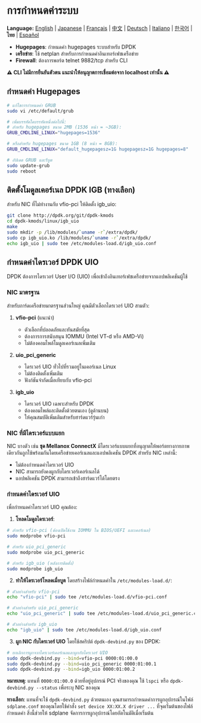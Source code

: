 # การกำหนดค่าระบบ

**Language:** [English](../en/system-configuration.md) | [Japanese](../ja/system-configuration.md) | [Français](../fr/system-configuration.md) | [中文](../zh/system-configuration.md) | [Deutsch](../de/system-configuration.md) | [Italiano](../it/system-configuration.md) | [한국어](../ko/system-configuration.md) | **ไทย** | [Español](../es/system-configuration.md)

- **Hugepages**: กำหนดค่า hugepages ระบบสำหรับ DPDK
- **เครือข่าย**: ใช้ netplan สำหรับการกำหนดค่าอินเทอร์เฟซเครือข่าย
- **Firewall**: ต้องการพอร์ต telnet 9882/tcp สำหรับ CLI

**⚠️ CLI ไม่มีการยืนยันตัวตน แนะนำให้อนุญาตการเชื่อมต่อจาก localhost เท่านั้น ⚠️**

## กำหนดค่า Hugepages
```bash
# แก้ไขการกำหนดค่า GRUB
sudo vi /etc/default/grub

# เพิ่มบรรทัดใดบรรทัดหนึ่งต่อไปนี้:
# สำหรับ hugepages ขนาด 2MB (1536 หน้า = ~3GB):
GRUB_CMDLINE_LINUX="hugepages=1536"

# หรือสำหรับ hugepages ขนาด 1GB (8 หน้า = 8GB):
GRUB_CMDLINE_LINUX="default_hugepagesz=1G hugepagesz=1G hugepages=8"

# อัปเดต GRUB และรีบูต
sudo update-grub
sudo reboot
```

## ติดตั้งโมดูลเคอร์เนล DPDK IGB (ทางเลือก)

สำหรับ NIC ที่ไม่ทำงานกับ vfio-pci ให้ติดตั้ง igb_uio:

```bash
git clone http://dpdk.org/git/dpdk-kmods
cd dpdk-kmods/linux/igb_uio
make
sudo mkdir -p /lib/modules/`uname -r`/extra/dpdk/
sudo cp igb_uio.ko /lib/modules/`uname -r`/extra/dpdk/
echo igb_uio | sudo tee /etc/modules-load.d/igb_uio.conf
```

## กำหนดค่าไดรเวอร์ DPDK UIO

DPDK ต้องการไดรเวอร์ User I/O (UIO) เพื่อเข้าถึงอินเทอร์เฟซเครือข่ายจากแอปพลิเคชันผู้ใช้

### NIC มาตรฐาน

สำหรับการ์ดเครือข่ายมาตรฐานส่วนใหญ่ คุณมีตัวเลือกไดรเวอร์ UIO สามตัว:

1. **vfio-pci** (แนะนำ)
   - ตัวเลือกที่ปลอดภัยและทันสมัยที่สุด
   - ต้องการการสนับสนุน IOMMU (Intel VT-d หรือ AMD-Vi)
   - ไม่ต้องคอมไพล์โมดูลเคอร์เนลเพิ่มเติม

2. **uio_pci_generic**
   - ไดรเวอร์ UIO ทั่วไปที่รวมอยู่ในเคอร์เนล Linux
   - ไม่ต้องติดตั้งเพิ่มเติม
   - ฟังก์ชันจำกัดเมื่อเทียบกับ vfio-pci

3. **igb_uio**
   - ไดรเวอร์ UIO เฉพาะสำหรับ DPDK
   - ต้องคอมไพล์และติดตั้งด้วยตนเอง (ดูด้านบน)
   - ให้คุณสมบัติเพิ่มเติมสำหรับฮาร์ดแวร์รุ่นเก่า

### NIC ที่มีไดรเวอร์แบบแยก

NIC บางตัว เช่น **ชุด Mellanox ConnectX** มีไดรเวอร์แบบแยกที่อนุญาตให้พอร์ตทางกายภาพเดียวกันถูกใช้พร้อมกันโดยเครือข่ายเคอร์เนลและแอปพลิเคชัน DPDK สำหรับ NIC เหล่านี้:

- ไม่ต้องกำหนดค่าไดรเวอร์ UIO
- NIC สามารถยังคงผูกกับไดรเวอร์เคอร์เนลได้
- แอปพลิเคชัน DPDK สามารถเข้าถึงฮาร์ดแวร์ได้โดยตรง

### กำหนดค่าไดรเวอร์ UIO

เพื่อกำหนดค่าไดรเวอร์ UIO คุณต้อง:

1. **โหลดโมดูลไดรเวอร์**:
```bash
# สำหรับ vfio-pci (ต้องเปิดใช้งาน IOMMU ใน BIOS/UEFI และเคอร์เนล)
sudo modprobe vfio-pci

# สำหรับ uio_pci_generic
sudo modprobe uio_pci_generic

# สำหรับ igb_uio (หลังการติดตั้ง)
sudo modprobe igb_uio
```

2. **ทำให้ไดรเวอร์โหลดเมื่อบูต** โดยสร้างไฟล์กำหนดค่าใน `/etc/modules-load.d/`:
```bash
# ตัวอย่างสำหรับ vfio-pci
echo "vfio-pci" | sudo tee /etc/modules-load.d/vfio-pci.conf

# ตัวอย่างสำหรับ uio_pci_generic
echo "uio_pci_generic" | sudo tee /etc/modules-load.d/uio_pci_generic.conf

# ตัวอย่างสำหรับ igb_uio
echo "igb_uio" | sudo tee /etc/modules-load.d/igb_uio.conf
```

3. **ผูก NIC กับไดรเวอร์ UIO** โดยใช้สคริปต์ `dpdk-devbind.py` ของ DPDK:
```bash
# ยกเลิกการผูกจากไดรเวอร์เคอร์เนลและผูกกับไดรเวอร์ UIO
sudo dpdk-devbind.py --bind=vfio-pci 0000:01:00.0
sudo dpdk-devbind.py --bind=uio_pci_generic 0000:01:00.1
sudo dpdk-devbind.py --bind=igb_uio 0000:01:00.2
```

**หมายเหตุ**: แทนที่ `0000:01:00.0` ด้วยที่อยู่อุปกรณ์ PCI จริงของคุณ ใช้ `lspci` หรือ `dpdk-devbind.py --status` เพื่อระบุ NIC ของคุณ

**ทางเลือก**: แทนที่จะใช้ `dpdk-devbind.py` ด้วยตนเอง คุณสามารถกำหนดค่าการผูกอุปกรณ์ในไฟล์ `sdplane.conf` ของคุณโดยใช้คำสั่ง `set device XX:XX.X driver ...` ที่จุดเริ่มต้นของไฟล์กำหนดค่า สิ่งนี้ช่วยให้ sdplane จัดการการผูกอุปกรณ์โดยอัตโนมัติเมื่อเริ่มต้น